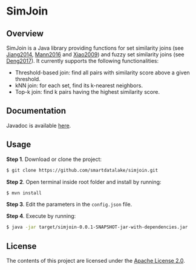 # SimJoin

## Overview

SimJoin is a Java library providing functions for set similarity joins (see [Jiang2014](http://www.vldb.org/pvldb/vol7/p625-jiang.pdf), [Mann2016](http://www.vldb.org/pvldb/vol9/p636-mann.pdf) and [Xiao2009](https://ieeexplore.ieee.org/document/4812465)) and fuzzy set similarity joins (see [Deng2017](http://www.vldb.org/pvldb/vol10/p1082-deng.pdf)). It currently supports the following functionalities:

- Threshold-based join: find all pairs with similarity score above a given threshold.
- kNN join: for each set, find its k-nearest neighbors.
- Top-k join: find k pairs having the highest similarity score.

## Documentation

Javadoc is available [here](https://smartdatalake.github.io/simjoin/).

## Usage

**Step 1**. Download or clone the project:
```sh
$ git clone https://github.com/smartdatalake/simjoin.git
```

**Step 2**. Open terminal inside root folder and install by running:
```sh
$ mvn install
```

**Step 3**. Edit the parameters in the `config.json` file.

**Step 4**. Execute by running:
```sh
$ java -jar target/simjoin-0.0.1-SNAPSHOT-jar-with-dependencies.jar
```

## License

The contents of this project are licensed under the [Apache License 2.0](https://github.com/SLIPO-EU/loci/blob/master/LICENSE).
